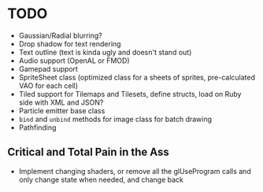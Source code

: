 # TODO

* Gaussian/Radial blurring?
* Drop shadow for text rendering
* Text outline (text is kinda ugly and doesn't stand out)
* Audio support (OpenAL or FMOD)
* Gamepad support
* SpriteSheet class (optimized class for a sheets of sprites, pre-calculated VAO for each cell)
* Tiled support for Tilemaps and Tilesets, define structs, load on Ruby side with XML and JSON?
* Particle emitter base class
* `bind` and `unbind` methods for image class for batch drawing
* Pathfinding

## Critical and Total Pain in the Ass

* Implement changing shaders, or remove all the glUseProgram calls and only change state when needed, and change back
